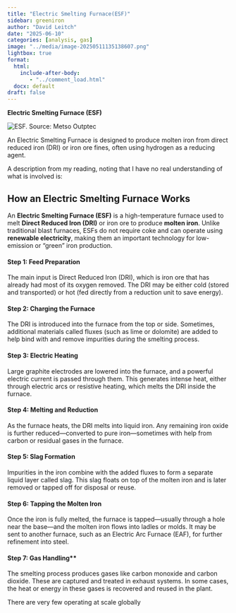 ```yaml
---
title: "Electric Smelting Furnace(ESF)"
sidebar: greeniron
author: "David Leitch"
date: "2025-06-10"
categories: [analysis, gas]
image: "../media/image-20250511135138607.png"
lightbox: true
format:
  html:
    include-after-body:
       - "../comment_load.html"
  docx: default
draft: false
---
```


**Electric Smelting Furnace (ESF)**

![ESF. Source: Metso Outptec ](../media/image-20250606114002006.png)



An Electric Smelting Furnace is designed to produce molten iron from direct reduced iron (DRI) or iron ore fines, often using hydrogen as a reducing agent.

A description from my reading, noting that I have no real understanding of what is involved is:

## **How an Electric Smelting Furnace Works**

An **Electric Smelting Furnace (ESF)** is a high-temperature furnace used to melt **Direct Reduced Iron (DRI)** or iron ore to produce **molten iron**. Unlike traditional blast furnaces, ESFs do not require coke and can operate using **renewable electricity**, making them an important technology for low-emission or “green” iron production.

#### **Step 1: Feed Preparation**

The main input is Direct Reduced Iron (DRI), which is iron ore that has already had most of its oxygen removed. The DRI may be either cold (stored and transported) or hot (fed directly from a reduction unit to save energy).

#### **Step 2: Charging the Furnace**

The DRI is introduced into the furnace from the top or side. Sometimes, additional materials called fluxes (such as lime or dolomite) are added to help bind with and remove impurities during the smelting process.

#### **Step 3: Electric Heating**

Large graphite electrodes are lowered into the furnace, and a powerful electric current is passed through them. This generates intense heat, either through electric arcs or resistive heating, which melts the DRI inside the furnace.

#### **Step 4: Melting and Reduction**

As the furnace heats, the DRI melts into liquid iron. Any remaining iron oxide is further reduced—converted to pure iron—sometimes with help from carbon or residual gases in the furnace.

#### **Step 5: Slag Formation**

Impurities in the iron combine with the added fluxes to form a separate liquid layer called slag. This slag floats on top of the molten iron and is later removed or tapped off for disposal or reuse.

#### **Step 6: Tapping the Molten Iron**

Once the iron is fully melted, the furnace is tapped—usually through a hole near the base—and the molten iron flows into ladles or molds. It may be sent to another furnace, such as an Electric Arc Furnace (EAF), for further refinement into steel.

#### Step 7: Gas Handling**

The smelting process produces gases like carbon monoxide and carbon dioxide. These are captured and treated in exhaust systems. In some cases, the heat or energy in these gases is recovered and reused in the plant.

There are very few operating at scale globally





